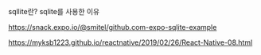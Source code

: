 sqllite란?
sqlite를 사용한 이유

https://snack.expo.io/@smitel/github.com-expo-sqlite-example

https://myksb1223.github.io/reactnative/2019/02/26/React-Native-08.html